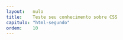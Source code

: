 ```yaml
---
layout:   nulo
title:    Teste seu conhecimento sobre CSS
capitulo: "html-segundo"
ordem:    10
---
```


